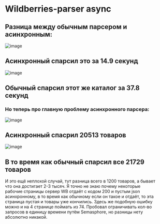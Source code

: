 # Wildberries-parser async
## Разница между обычным парсером и асинхронным:

![image](https://github.com/Asikul1415/Wildberries-parser/assets/83174848/8e03236d-b9fe-42fb-8536-8b937fb0fe69)

Асинхронный спарсил это за 14.9 секунд
---

![image](https://github.com/Asikul1415/Wildberries-parser/assets/83174848/009ccb9d-5ee3-46e9-a1df-ccd109d64c0b)

Обычный спарсил этот же каталог за 37.8 секунд
---

### Но теперь про главную проблему асинхронного парсера:

![image](https://github.com/Asikul1415/Wildberries-parser/assets/83174848/7008abf8-3e4c-4eb3-be20-4ea6fd0fe9b2)

Асинхронный спасрил 20513 товаров
---

![image](https://github.com/Asikul1415/Wildberries-parser/assets/83174848/9bafad12-8a14-49be-839f-6061597d8132)

В то время как обычный спарсил все 21729 товаров
---

И это ещё неплохой случай, тут разница всего в 1200 товаров, а бывает что она достигает 2-3 тысяч. Я точно не знаю почему некоторые рабочие страницы сервер WB отдаёт с кодом 200 и пустым json асинхронному, в то время как обычному если он такое и отдаёт, то эта страница пустая и товары уже кончились. Здесь же подобную ошибку можно и на 4 странице поймать из 74. Пробовал ограничивать кол-во запросов в единицу времени путём Semasphore, но разницы нету абсолютно никакой.










